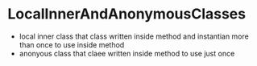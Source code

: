 # LocalInnerAndAnonymousClasses

- local inner class that class written inside method and instantian more than once to use inside method
- anonyous class that claee written inside method to use just once 
